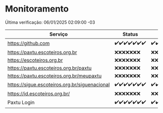 # Monitoramento

Última verificação: 06/01/2025 02:09:00 -03

|Serviço|Status|Últimas 24h|
|---|---|---|
|https://github.com|<span title="2024-12-30: OK=23">✔️</span><span title="2024-12-31: OK=23">✔️</span><span title="2025-01-01: OK=23">✔️</span><span title="2025-01-02: OK=23">✔️</span><span title="2025-01-03: OK=23">✔️</span><span title="2025-01-04: OK=23">✔️</span><span title="2025-01-05: OK=5">✔️</span>|<span title="05/01/2025 03:11:00 -03 : 200">✔️</span><span title="05/01/2025 04:07:00 -03 : 200">✔️</span><span title="05/01/2025 05:09:00 -03 : 200">✔️</span><span title="05/01/2025 06:07:00 -03 : 200">✔️</span><span title="05/01/2025 07:07:00 -03 : 200">✔️</span><span title="05/01/2025 08:05:00 -03 : 200">✔️</span><span title="05/01/2025 09:13:00 -03 : 200">✔️</span><span title="05/01/2025 10:12:00 -03 : 200">✔️</span><span title="05/01/2025 11:06:00 -03 : 200">✔️</span><span title="05/01/2025 12:06:00 -03 : 200">✔️</span><span title="05/01/2025 13:08:00 -03 : 200">✔️</span><span title="05/01/2025 14:06:00 -03 : 200">✔️</span><span title="05/01/2025 15:10:00 -03 : 200">✔️</span><span title="05/01/2025 16:05:00 -03 : 200">✔️</span><span title="05/01/2025 17:08:00 -03 : 200">✔️</span><span title="05/01/2025 18:06:00 -03 : 200">✔️</span><span title="05/01/2025 19:07:00 -03 : 200">✔️</span><span title="05/01/2025 20:07:00 -03 : 200">✔️</span><span title="05/01/2025 21:42:00 -03 : 200">✔️</span><span title="05/01/2025 23:14:00 -03 : 200">✔️</span><span title="06/01/2025 00:17:00 -03 : 200">✔️</span><span title="06/01/2025 01:10:00 -03 : 200">✔️</span><span title="06/01/2025 02:09:00 -03 : 200">✔️</span>|
|https://paxtu.escoteiros.org.br|<span title="2024-12-30: Falhas=23">❌</span><span title="2024-12-31: Falhas=23">❌</span><span title="2025-01-01: Falhas=23">❌</span><span title="2025-01-02: Falhas=23">❌</span><span title="2025-01-03: Falhas=23">❌</span><span title="2025-01-04: Falhas=23">❌</span><span title="2025-01-05: Falhas=5">❌</span>|<span title="05/01/2025 03:11:00 -03 : 403">❌</span><span title="05/01/2025 04:07:00 -03 : 403">❌</span><span title="05/01/2025 05:09:00 -03 : 403">❌</span><span title="05/01/2025 06:07:00 -03 : 403">❌</span><span title="05/01/2025 07:07:00 -03 : 403">❌</span><span title="05/01/2025 08:05:00 -03 : 403">❌</span><span title="05/01/2025 09:13:00 -03 : 403">❌</span><span title="05/01/2025 10:12:00 -03 : 403">❌</span><span title="05/01/2025 11:06:00 -03 : 403">❌</span><span title="05/01/2025 12:06:00 -03 : 403">❌</span><span title="05/01/2025 13:08:00 -03 : 403">❌</span><span title="05/01/2025 14:06:00 -03 : 403">❌</span><span title="05/01/2025 15:10:00 -03 : 403">❌</span><span title="05/01/2025 16:05:00 -03 : 403">❌</span><span title="05/01/2025 17:08:00 -03 : 403">❌</span><span title="05/01/2025 18:06:00 -03 : 403">❌</span><span title="05/01/2025 19:07:00 -03 : 403">❌</span><span title="05/01/2025 20:07:00 -03 : 403">❌</span><span title="05/01/2025 21:42:00 -03 : 403">❌</span><span title="05/01/2025 23:14:00 -03 : 403">❌</span><span title="06/01/2025 00:17:00 -03 : 403">❌</span><span title="06/01/2025 01:10:00 -03 : 403">❌</span><span title="06/01/2025 02:09:00 -03 : 403">❌</span>|
|https://escoteiros.org.br|<span title="2024-12-30: Falhas=23">❌</span><span title="2024-12-31: Falhas=23">❌</span><span title="2025-01-01: Falhas=23">❌</span><span title="2025-01-02: Falhas=23">❌</span><span title="2025-01-03: Falhas=23">❌</span><span title="2025-01-04: Falhas=23">❌</span><span title="2025-01-05: Falhas=5">❌</span>|<span title="05/01/2025 03:11:00 -03 : 403">❌</span><span title="05/01/2025 04:07:00 -03 : 403">❌</span><span title="05/01/2025 05:09:00 -03 : 403">❌</span><span title="05/01/2025 06:07:00 -03 : 403">❌</span><span title="05/01/2025 07:07:00 -03 : 403">❌</span><span title="05/01/2025 08:05:00 -03 : 403">❌</span><span title="05/01/2025 09:13:00 -03 : 403">❌</span><span title="05/01/2025 10:12:00 -03 : 403">❌</span><span title="05/01/2025 11:06:00 -03 : 403">❌</span><span title="05/01/2025 12:06:00 -03 : 403">❌</span><span title="05/01/2025 13:08:00 -03 : 403">❌</span><span title="05/01/2025 14:06:00 -03 : 403">❌</span><span title="05/01/2025 15:10:00 -03 : 403">❌</span><span title="05/01/2025 16:05:00 -03 : 403">❌</span><span title="05/01/2025 17:08:00 -03 : 403">❌</span><span title="05/01/2025 18:06:00 -03 : 403">❌</span><span title="05/01/2025 19:07:00 -03 : 403">❌</span><span title="05/01/2025 20:07:00 -03 : 403">❌</span><span title="05/01/2025 21:42:00 -03 : 403">❌</span><span title="05/01/2025 23:14:00 -03 : 403">❌</span><span title="06/01/2025 00:17:00 -03 : 403">❌</span><span title="06/01/2025 01:10:00 -03 : 403">❌</span><span title="06/01/2025 02:09:00 -03 : 403">❌</span>|
|https://paxtu.escoteiros.org.br/paxtu|<span title="2024-12-30: Falhas=23">❌</span><span title="2024-12-31: Falhas=23">❌</span><span title="2025-01-01: Falhas=23">❌</span><span title="2025-01-02: Falhas=23">❌</span><span title="2025-01-03: Falhas=23">❌</span><span title="2025-01-04: Falhas=23">❌</span><span title="2025-01-05: Falhas=5">❌</span>|<span title="05/01/2025 03:11:00 -03 : 403">❌</span><span title="05/01/2025 04:07:00 -03 : 403">❌</span><span title="05/01/2025 05:09:00 -03 : 403">❌</span><span title="05/01/2025 06:07:00 -03 : 403">❌</span><span title="05/01/2025 07:07:00 -03 : 403">❌</span><span title="05/01/2025 08:05:00 -03 : 403">❌</span><span title="05/01/2025 09:13:00 -03 : 403">❌</span><span title="05/01/2025 10:12:00 -03 : 403">❌</span><span title="05/01/2025 11:06:00 -03 : 403">❌</span><span title="05/01/2025 12:06:00 -03 : 403">❌</span><span title="05/01/2025 13:08:00 -03 : 403">❌</span><span title="05/01/2025 14:06:00 -03 : 403">❌</span><span title="05/01/2025 15:10:00 -03 : 403">❌</span><span title="05/01/2025 16:05:00 -03 : 403">❌</span><span title="05/01/2025 17:08:00 -03 : 403">❌</span><span title="05/01/2025 18:06:00 -03 : 403">❌</span><span title="05/01/2025 19:07:00 -03 : 403">❌</span><span title="05/01/2025 20:07:00 -03 : 403">❌</span><span title="05/01/2025 21:42:00 -03 : 403">❌</span><span title="05/01/2025 23:14:00 -03 : 403">❌</span><span title="06/01/2025 00:17:00 -03 : 403">❌</span><span title="06/01/2025 01:10:00 -03 : 403">❌</span><span title="06/01/2025 02:09:00 -03 : 403">❌</span>|
|https://paxtu.escoteiros.org.br/meupaxtu|<span title="2024-12-30: Falhas=23">❌</span><span title="2024-12-31: Falhas=23">❌</span><span title="2025-01-01: Falhas=23">❌</span><span title="2025-01-02: Falhas=23">❌</span><span title="2025-01-03: Falhas=23">❌</span><span title="2025-01-04: Falhas=23">❌</span><span title="2025-01-05: Falhas=5">❌</span>|<span title="05/01/2025 03:11:00 -03 : 403">❌</span><span title="05/01/2025 04:07:00 -03 : 403">❌</span><span title="05/01/2025 05:09:00 -03 : 403">❌</span><span title="05/01/2025 06:07:00 -03 : 403">❌</span><span title="05/01/2025 07:07:00 -03 : 403">❌</span><span title="05/01/2025 08:05:00 -03 : 403">❌</span><span title="05/01/2025 09:13:00 -03 : 403">❌</span><span title="05/01/2025 10:12:00 -03 : 403">❌</span><span title="05/01/2025 11:06:00 -03 : 403">❌</span><span title="05/01/2025 12:06:00 -03 : 403">❌</span><span title="05/01/2025 13:08:00 -03 : 403">❌</span><span title="05/01/2025 14:06:00 -03 : 403">❌</span><span title="05/01/2025 15:10:00 -03 : 403">❌</span><span title="05/01/2025 16:05:00 -03 : 403">❌</span><span title="05/01/2025 17:08:00 -03 : 403">❌</span><span title="05/01/2025 18:06:00 -03 : 403">❌</span><span title="05/01/2025 19:07:00 -03 : 403">❌</span><span title="05/01/2025 20:07:00 -03 : 403">❌</span><span title="05/01/2025 21:42:00 -03 : 403">❌</span><span title="05/01/2025 23:14:00 -03 : 403">❌</span><span title="06/01/2025 00:17:00 -03 : 403">❌</span><span title="06/01/2025 01:10:00 -03 : 403">❌</span><span title="06/01/2025 02:09:00 -03 : 403">❌</span>|
|https://sigue.escoteiros.org.br/siguenacional|<span title="2024-12-30: OK=23">✔️</span><span title="2024-12-31: OK=23">✔️</span><span title="2025-01-01: OK=23">✔️</span><span title="2025-01-02: OK=23">✔️</span><span title="2025-01-03: OK=23">✔️</span><span title="2025-01-04: OK=23">✔️</span><span title="2025-01-05: OK=5">✔️</span>|<span title="05/01/2025 03:11:00 -03 : 200">✔️</span><span title="05/01/2025 04:07:00 -03 : 200">✔️</span><span title="05/01/2025 05:09:00 -03 : 200">✔️</span><span title="05/01/2025 06:07:00 -03 : 200">✔️</span><span title="05/01/2025 07:07:00 -03 : 200">✔️</span><span title="05/01/2025 08:05:00 -03 : 200">✔️</span><span title="05/01/2025 09:13:00 -03 : 200">✔️</span><span title="05/01/2025 10:12:00 -03 : 200">✔️</span><span title="05/01/2025 11:06:00 -03 : 200">✔️</span><span title="05/01/2025 12:06:00 -03 : 200">✔️</span><span title="05/01/2025 13:08:00 -03 : 200">✔️</span><span title="05/01/2025 14:06:00 -03 : 200">✔️</span><span title="05/01/2025 15:10:00 -03 : 200">✔️</span><span title="05/01/2025 16:05:00 -03 : 200">✔️</span><span title="05/01/2025 17:08:00 -03 : 200">✔️</span><span title="05/01/2025 18:06:00 -03 : 200">✔️</span><span title="05/01/2025 19:07:00 -03 : 200">✔️</span><span title="05/01/2025 20:07:00 -03 : 200">✔️</span><span title="05/01/2025 21:42:00 -03 : 200">✔️</span><span title="05/01/2025 23:14:00 -03 : 200">✔️</span><span title="06/01/2025 00:17:00 -03 : 200">✔️</span><span title="06/01/2025 01:10:00 -03 : 200">✔️</span><span title="06/01/2025 02:09:00 -03 : 200">✔️</span>|
|https://id.escoteiros.org.br/|<span title="2024-12-30: Falhas=23">❌</span><span title="2024-12-31: Falhas=23">❌</span><span title="2025-01-01: Falhas=23">❌</span><span title="2025-01-02: Falhas=23">❌</span><span title="2025-01-03: Falhas=23">❌</span><span title="2025-01-04: Falhas=23">❌</span><span title="2025-01-05: Falhas=5">❌</span>|<span title="05/01/2025 03:11:00 -03 : 403">❌</span><span title="05/01/2025 04:07:00 -03 : 403">❌</span><span title="05/01/2025 05:09:00 -03 : 403">❌</span><span title="05/01/2025 06:07:00 -03 : 403">❌</span><span title="05/01/2025 07:07:00 -03 : 403">❌</span><span title="05/01/2025 08:05:00 -03 : 403">❌</span><span title="05/01/2025 09:13:00 -03 : 403">❌</span><span title="05/01/2025 10:12:00 -03 : 403">❌</span><span title="05/01/2025 11:06:00 -03 : 403">❌</span><span title="05/01/2025 12:06:00 -03 : 403">❌</span><span title="05/01/2025 13:08:00 -03 : 403">❌</span><span title="05/01/2025 14:06:00 -03 : 403">❌</span><span title="05/01/2025 15:10:00 -03 : 403">❌</span><span title="05/01/2025 16:05:00 -03 : 403">❌</span><span title="05/01/2025 17:08:00 -03 : 403">❌</span><span title="05/01/2025 18:06:00 -03 : 403">❌</span><span title="05/01/2025 19:07:00 -03 : 403">❌</span><span title="05/01/2025 20:07:00 -03 : 403">❌</span><span title="05/01/2025 21:42:00 -03 : 403">❌</span><span title="05/01/2025 23:14:00 -03 : 403">❌</span><span title="06/01/2025 00:17:00 -03 : 403">❌</span><span title="06/01/2025 01:10:00 -03 : 403">❌</span><span title="06/01/2025 02:09:00 -03 : 403">❌</span>|
|Paxtu Login|<span title="2024-12-30: OK=23">✔️</span><span title="2024-12-31: OK=23">✔️</span><span title="2025-01-01: OK=23">✔️</span><span title="2025-01-02: OK=23">✔️</span><span title="2025-01-03: OK=23">✔️</span><span title="2025-01-04: OK=23">✔️</span><span title="2025-01-05: OK=5">✔️</span>|<span title="05/01/2025 03:11:00 -03 : 200">✔️</span><span title="05/01/2025 04:07:00 -03 : 200">✔️</span><span title="05/01/2025 05:09:00 -03 : 200">✔️</span><span title="05/01/2025 06:07:00 -03 : 200">✔️</span><span title="05/01/2025 07:07:00 -03 : 200">✔️</span><span title="05/01/2025 08:05:00 -03 : 200">✔️</span><span title="05/01/2025 09:13:00 -03 : 200">✔️</span><span title="05/01/2025 10:12:00 -03 : 200">✔️</span><span title="05/01/2025 11:06:00 -03 : 200">✔️</span><span title="05/01/2025 12:06:00 -03 : 200">✔️</span><span title="05/01/2025 13:08:00 -03 : 200">✔️</span><span title="05/01/2025 14:06:00 -03 : 200">✔️</span><span title="05/01/2025 15:10:00 -03 : 200">✔️</span><span title="05/01/2025 16:05:00 -03 : 200">✔️</span><span title="05/01/2025 17:08:00 -03 : 200">✔️</span><span title="05/01/2025 18:06:00 -03 : 200">✔️</span><span title="05/01/2025 19:07:00 -03 : 200">✔️</span><span title="05/01/2025 20:07:00 -03 : 200">✔️</span><span title="05/01/2025 21:42:00 -03 : 200">✔️</span><span title="05/01/2025 23:14:00 -03 : 200">✔️</span><span title="06/01/2025 00:17:00 -03 : 200">✔️</span><span title="06/01/2025 01:10:00 -03 : 200">✔️</span><span title="06/01/2025 02:09:00 -03 : 200">✔️</span>|
